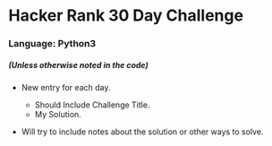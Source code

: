 # **Hacker Rank 30 Day Challenge**

### Language: Python3
##### *(Unless otherwise noted in the code)*

- New entry for each day.
  - Should Include Challenge Title.
  - My Solution.
 
- Will try to include notes about the solution or other ways to solve.
